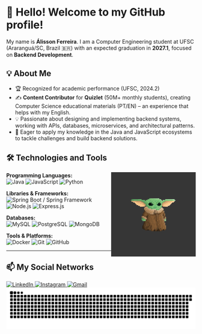 # 👋 Hello! Welcome to my GitHub profile!

My name is **Álisson Ferreira**. I am a Computer Engineering student at UFSC (Araranguá/SC, Brazil 🇧🇷) with an expected graduation in **2027.1**, focused on **Backend Development**.

## 💡 About Me

- 🏆 Recognized for academic performance (UFSC, 2024.2)
- ✍️ **Content Contributor** for **Quizlet** (50M+ monthly students), creating Computer Science educational materials (PT/EN) – an experience that helps with my English.
- 💡 Passionate about designing and implementing backend systems, working with APIs, databases, microservices, and architectural patterns.
- 🚀 Eager to apply my knowledge in the Java and JavaScript ecosystems to tackle challenges and build backend solutions.

## 🛠️ Technologies and Tools

<!-- GIF - Yoda -->
<img align="right" height="225" alt="Yoda coding" src="Yoda.gif">

**Programming Languages:**  
<img src="https://cdn.jsdelivr.net/gh/devicons/devicon/icons/java/java-original-wordmark.svg" height="30" alt="Java"/>
<img src="https://cdn.jsdelivr.net/gh/devicons/devicon/icons/javascript/javascript-original.svg" height="30" alt="JavaScript"/>
<img src="https://cdn.jsdelivr.net/gh/devicons/devicon/icons/python/python-original.svg" height="30" alt="Python"/> 

**Libraries & Frameworks:**  
<img src="https://cdn.jsdelivr.net/gh/devicons/devicon/icons/spring/spring-original-wordmark.svg" height="30" alt="Spring Boot / Spring Framework"/>
<img src="https://cdn.jsdelivr.net/gh/devicons/devicon/icons/nodejs/nodejs-original-wordmark.svg" height="30" alt="Node.js"/>
<img src="https://cdn.jsdelivr.net/gh/devicons/devicon@latest/icons/express/express-original.svg" height="30" alt="Express.js"/>

**Databases:**  
<img src="https://cdn.jsdelivr.net/gh/devicons/devicon/icons/mysql/mysql-original-wordmark.svg" height="30" alt="MySQL"/>
<img src="https://cdn.jsdelivr.net/gh/devicons/devicon/icons/postgresql/postgresql-original-wordmark.svg" height="30" alt="PostgreSQL"/>
<img src="https://cdn.jsdelivr.net/gh/devicons/devicon/icons/mongodb/mongodb-original-wordmark.svg" height="30" alt="MongoDB"/>

**Tools & Platforms:**  
<img src="https://cdn.jsdelivr.net/gh/devicons/devicon/icons/docker/docker-original-wordmark.svg" height="30" alt="Docker"/>
<img src="https://cdn.jsdelivr.net/gh/devicons/devicon/icons/git/git-original-wordmark.svg" height="30" alt="Git"/>
<img src="https://cdn.jsdelivr.net/gh/devicons/devicon/icons/github/github-original-wordmark.svg" height="30" alt="GitHub"/>

---

## 📫 My Social Networks

<div align="left">
  <!-- LinkedIn -->
  <a href="https://www.linkedin.com/in/alisson-pereira-ferreira-45022623b/" target="_blank" rel="noopener noreferrer">
    <img src="https://img.shields.io/static/v1?message=LinkedIn&logo=linkedin&label=&color=0077B5&logoColor=white&style=for-the-badge" height="35" alt="LinkedIn"/>
  </a>
  <!-- Instagram -->
  <a href="https://www.instagram.com/alissonpef/" target="_blank" rel="noopener noreferrer">
    <img src="https://img.shields.io/static/v1?message=Instagram&logo=instagram&label=&color=E4405F&logoColor=white&style=for-the-badge" height="35" alt="Instagram"/>
  </a>
  <!-- Gmail -->
  <a href="mailto:alissonpef@gmail.com" target="_blank" rel="noopener noreferrer">
    <img src="https://img.shields.io/static/v1?message=Gmail&logo=gmail&label=&color=D14836&logoColor=white&style=for-the-badge" height="35" alt="Gmail"/>
  </a>
</div>

<!-- Animation -->
<div align="center">
  <img src="https://raw.githubusercontent.com/alissonpef/alissonpef/output/snake.svg" alt="GitHub Contributions Snake Animation" />
</div>
